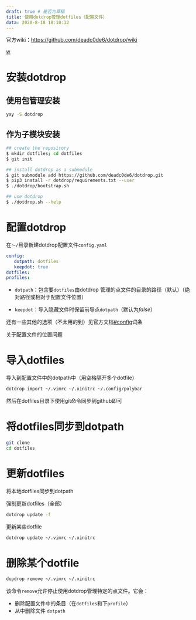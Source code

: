 ```yaml
---
draft: true # 是否为草稿
title: 使用dotdrop管理dotfiles（配置文件）
data: 2020-8-18 18:10:12
---
```




官方wiki：https://github.com/deadc0de6/dotdrop/wiki

[w](https://github.com/deadc0de6/dotdrop/wiki/usage#install-dotfiles)

# 安装dotdrop

## 使用包管理安装

```bash
yay -S dotdrop
```

## 作为子模块安装

```bash
## create the repository
$ mkdir dotfiles; cd dotfiles
$ git init

## install dotdrop as a submodule
$ git submodule add https://github.com/deadc0de6/dotdrop.git
$ pip3 install -r dotdrop/requirements.txt --user
$ ./dotdrop/bootstrap.sh

## use dotdrop
$ ./dotdrop.sh --help
```



# 配置dotdrop

在`～/`目录新建dotdrop配置文件`config.yaml`

```yaml
config:
   dotpath: dotfiles
   keepdot: true
dotfiles:
profiles:
```

- `dotpath`：包含要`dotfiles`由dotdrop 管理的点文件的目录的路径（默认）（绝对路径或相对于配置文件位置）

* `keepdot`：导入隐藏文件时保留前导点`dotpath`（默认为*false*）

还有一些其他的选项（不太用的到）见官方文档[#config](https://github.com/deadc0de6/dotdrop/wiki/config)词条

关于配置文件的位置问题

# 导入dotfiles

导入到配置文件中的dotpath中（用空格隔开多个dotfile）

```bash
dotdrop import ~/.vimrc ~/.xinitrc ~/.config/polybar
```

然后在dotfiles目录下使用git命令同步到github即可

# 将dotfiles同步到dotpath

```bash
git clone
cd dotfiles

```

# 更新dotfiles

将本地dotfiles同步到dotpath

强制更新dotfiles（全部）

```bash
dotdrop update -f
```

更新某些dotfile

```bash
dotdrop update ~/.vimrc ~/.xinitrc 
```

# 

# 删除某个dotfile

```bash
dopdrop remove ~/.vimrc ~/.xinitrc 
```



该命令`remove`允许停止使用dotdrop管理特定的点文件。它会：

- 删除配置文件中的条目（在`dotfiles`和下`profile`）
- 从中删除文件 `dotpath`